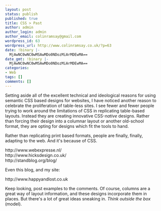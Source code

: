 ```yaml
---
layout: post
status: publish
published: true
title: CSS > Past
author: admin
author_login: admin
author_email: colinramsay@gmail.com
wordpress_id: 63
wordpress_url: http://www.colinramsay.co.uk/?p=63
date: !binary |-
  MjAwNC0wNC0wMSAwMDo0NDozMiArMDEwMA==
date_gmt: !binary |-
  MjAwNC0wNC0wMSAwMDo0NDozMiArMDEwMA==
categories:
- Web
tags: []
comments: []
---
```

<p>Setting aside all of the excellent technical and ideological reasons for using semantic CSS based designs for websites, I have noticed another reason to celebrate the proliferation of table-less sites. I see fewer and fewer people trying to work around the limitations of CSS in replicating table-based layouts. Instead they are creating innovative CSS-<em>native</em> designs. Rather than forcing their design into a columnar layout or another old-school format, they are opting for designs which fit the tools to hand.</p>
<p>Rather than replicating print based formats, people are finally, finally, adapting to the web. And it's because of CSS.</p>
<p>http://www.webexpresse.nl/<br />
http://www.hicksdesign.co.uk/<br />
http://standblog.org/blog/</p>
<p>Even this blog, and my site:</p>
<p>http://www.happyandlost.co.uk</p>
<p>Keep looking, post examples to the comments. Of course, columns are a great way of layout information, and these designs incorporate them in places. But there's a lot of great ideas sneaking in. <em>Think outside the box</em> (model).</p>
